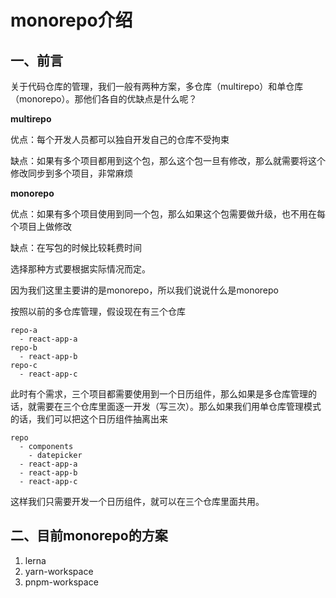 # monorepo介绍


## 一、前言
关于代码仓库的管理，我们一般有两种方案，多仓库（multirepo）和单仓库（monorepo）。那他们各自的优缺点是什么呢？

**multirepo**

优点：每个开发人员都可以独自开发自己的仓库不受拘束

缺点：如果有多个项目都用到这个包，那么这个包一旦有修改，那么就需要将这个修改同步到多个项目，非常麻烦

**monorepo**

优点：如果有多个项目使用到同一个包，那么如果这个包需要做升级，也不用在每个项目上做修改

缺点：在写包的时候比较耗费时间

选择那种方式要根据实际情况而定。

因为我们这里主要讲的是monorepo，所以我们说说什么是monorepo

按照以前的多仓库管理，假设现在有三个仓库

```
repo-a
  - react-app-a
repo-b
  - react-app-b
repo-c
  - react-app-c
```

此时有个需求，三个项目都需要使用到一个日历组件，那么如果是多仓库管理的话，就需要在三个仓库里面逐一开发（写三次）。那么如果我们用单仓库管理模式的话，我们可以把这个日历组件抽离出来

```
repo
  - components
    - datepicker
  - react-app-a
  - react-app-b
  - react-app-c
```

这样我们只需要开发一个日历组件，就可以在三个仓库里面共用。

## 二、目前monorepo的方案

1. lerna
2. yarn-workspace
3. pnpm-workspace